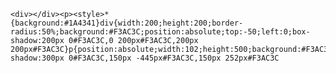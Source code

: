     <div></div><p><style>*{background:#1A4341}div{width:200;height:200;border-radius:50%;background:#F3AC3C;position:absolute;top:-50;left:0;box-shadow:200px 0#F3AC3C,0 200px#F3AC3C,200px 200px#F3AC3C}p{position:absolute;width:102;height:500;background:#F3AC3C;left:0;top:-20;box-shadow:300px 0#F3AC3C,150px -445px#F3AC3C,150px 252px#F3AC3C
